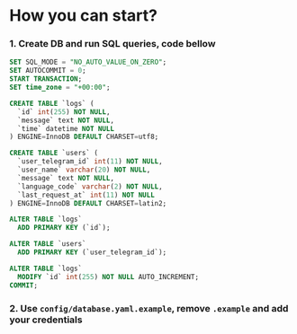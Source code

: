 # How you can start?

### 1. Create DB and run SQL queries, code bellow
```sql
SET SQL_MODE = "NO_AUTO_VALUE_ON_ZERO";
SET AUTOCOMMIT = 0;
START TRANSACTION;
SET time_zone = "+00:00";

CREATE TABLE `logs` (
  `id` int(255) NOT NULL,
  `message` text NOT NULL,
  `time` datetime NOT NULL
) ENGINE=InnoDB DEFAULT CHARSET=utf8;

CREATE TABLE `users` (
  `user_telegram_id` int(11) NOT NULL,
  `user_name` varchar(20) NOT NULL,
  `message` text NOT NULL,
  `language_code` varchar(2) NOT NULL,
  `last_request_at` int(11) NOT NULL
) ENGINE=InnoDB DEFAULT CHARSET=latin2;

ALTER TABLE `logs`
  ADD PRIMARY KEY (`id`);

ALTER TABLE `users`
  ADD PRIMARY KEY (`user_telegram_id`);

ALTER TABLE `logs`
  MODIFY `id` int(255) NOT NULL AUTO_INCREMENT;
COMMIT;

```

### 2. Use ```config/database.yaml.example```, remove ```.example``` and add your credentials

